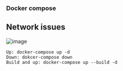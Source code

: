### Docker compose


## Network issues

![image](https://user-images.githubusercontent.com/29054168/216778168-0ab75308-4d39-44f4-89b4-020d90aed374.png)


```
Up: docker-compose up -d
Down: dokcer-compose down
Build and up: docker-compose up --build -d
```
